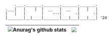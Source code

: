         .___._______._______._______._______.   
    .___|   |    |  |  __   |  __   |   |   |   
    |   |   |       |    ---|      -|      -|   
    |_______|__|____|_______|___|___|___|___| '24   

| <img align="center" src="https://github-readme-stats.vercel.app/api?username=jnerk&show_icons=true&theme=onedark&hide_border=true&hide_title=true" alt="Anurag's github stats" /> | <img align="center" src="https://github-readme-stats.vercel.app/api/top-langs/?username=jnerk&layout=compact&theme=onedark&hide_border=true" /> |
| ------------- | ------------- |
